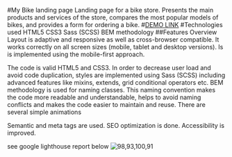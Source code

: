 #My Bike landing page
Landing page for a bike store. Presents the main products and services of the store, compares the most popular models of bikes, and provides a form for ordering a bike.
#[DEMO LINK](https://ANTI-bogdan.github.io/layout_landing-page/)
#Technologies used
HTML5
CSS3
Sass (SCSS)
BEM methodology
##Features Overview
Layout is adaptive and responsive as well as cross-browser compatible. It works correctly on all screen sizes (mobile, tablet and desktop versions). Is is implemented using the mobile-first approach.

The code is valid HTML5 and CSS3. In order to decrease user load and avoid code duplication, styles are implemented using Sass (SCSS) including advanced features like mixins, extends, grid conditional operators etc. BEM methodology is used for naming classes. This naming convention makes the code more readable and understandable, helps to avoid naming conflicts and makes the code easier to maintain and reuse. There are several simple animations

Semantic and meta tags are used. SEO optimization is done. Accessibility is improved.

see google lighthouse report below
![98,93,100,91](https://ibb.co/g7w6ms8)


